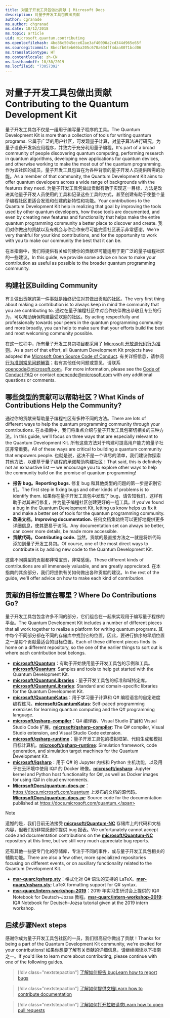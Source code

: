 ```yaml
---
title: 对量子开发工具包做出贡献 | Microsoft Docs
description: 对量子开发工具包做出贡献
author: cgranade
ms.author: chgranad
ms.date: 10/12/2018
ms.topic: article
uid: microsoft.quantum.contributing
ms.openlocfilehash: 4be86c5045ece62ae3af40090a2cd344d965e65f
ms.sourcegitcommit: 8becfb03eb60ba205c670a634ff4daa8071bcd06
ms.translationtype: HT
ms.contentlocale: zh-CN
ms.lasthandoff: 10/30/2019
ms.locfileid: "73057392"
---
```

# <a name="contributing-to-the-quantum-development-kit"></a><span data-ttu-id="24011-103">对量子开发工具包做出贡献</span><span class="sxs-lookup"><span data-stu-id="24011-103">Contributing to the Quantum Development Kit</span></span> #

<span data-ttu-id="24011-104">量子开发工具包不仅是一组用于编写量子程序的工具。</span><span class="sxs-lookup"><span data-stu-id="24011-104">The Quantum Development Kit is more than a collection of tools for writing quantum programs.</span></span>
<span data-ttu-id="24011-105">它属于广泛的用户社区，可发现量子计算，对量子算法进行研究，为量子设备开发新应用程序，并致力于充分利用量子编程。</span><span class="sxs-lookup"><span data-stu-id="24011-105">It's part of a broad community of people discovering quantum computing, performing research in quantum algorithms, developing new applications for quantum devices, and otherwise working to make the most out of the quantum programming.</span></span>
<span data-ttu-id="24011-106">作为该社区的成员，量子开发工具包旨在为各种背景的量子开发人员提供所需的功能。</span><span class="sxs-lookup"><span data-stu-id="24011-106">As a member of that community, the Quantum Development Kit aims to offer quantum developers across a wide range of backgrounds with the features they need.</span></span>
<span data-ttu-id="24011-107">为量子开发工具包做出贡献有助于实现这一目标，方法是改进其他量子开发人员使用的工具和记录这些工具的方式，甚至创建有助于使整个量子编程社区更适合发现和创建的新特性和功能。</span><span class="sxs-lookup"><span data-stu-id="24011-107">Your contributions to the Quantum Development Kit help in realizing that goal by improving the tools used by other quantum developers, how those tools are documented, and even by creating new features and functionality that helps make the entire quantum programming community a better place to discover and create.</span></span>
<span data-ttu-id="24011-108">我们对你做出的贡献以及有机会与你合作来尽可能完善社区表示非常感谢。</span><span class="sxs-lookup"><span data-stu-id="24011-108">We're very thankful for your kind contributions, and for the opportunity to work with you to make our community the best that it can be.</span></span>

<span data-ttu-id="24011-109">在本指南中，我们将提供有关如何使你的贡献尽可能适用于更广泛的量子编程社区的一些建议。</span><span class="sxs-lookup"><span data-stu-id="24011-109">In this guide, we provide some advice on how to make your contribution as useful as possible to the broader quantum programming community.</span></span>

## <a name="building-community"></a><span data-ttu-id="24011-110">构建社区</span><span class="sxs-lookup"><span data-stu-id="24011-110">Building Community</span></span> ##

<span data-ttu-id="24011-111">有关做出贡献的第一件事就是始终记住对其做出贡献的社区。</span><span class="sxs-lookup"><span data-stu-id="24011-111">The very first thing about making a contribution is to always keep in mind the community that you are contributing to.</span></span>
<span data-ttu-id="24011-112">通过在量子编程社区中对合作伙伴做出恭敬且专业的行为，可以帮助确保构建最受欢迎的社区。</span><span class="sxs-lookup"><span data-stu-id="24011-112">By acting respectfully and professionally towards your peers in the quantum programming community and more broadly, you can help to make sure that your efforts build the best and most welcoming community possible.</span></span>

<span data-ttu-id="24011-113">在这一过程中，所有量子开发工具包项目都采用了 [Microsoft 开放源代码行为准则](https://opensource.microsoft.com/codeofconduct/)。</span><span class="sxs-lookup"><span data-stu-id="24011-113">As a part of that effort, all Quantum Development Kit projects have adopted the [Microsoft Open Source Code of Conduct](https://opensource.microsoft.com/codeofconduct/).</span></span>
<span data-ttu-id="24011-114">有关详细信息，请参阅[行为准则常见问题解答](https://opensource.microsoft.com/codeofconduct/faq/)；若有其他任何问题或意见，请联系 [opencode@microsoft.com](mailto:opencode@microsoft.com)。</span><span class="sxs-lookup"><span data-stu-id="24011-114">For more information, please see the [Code of Conduct FAQ](https://opensource.microsoft.com/codeofconduct/faq/) or contact [opencode@microsoft.com](mailto:opencode@microsoft.com) with any additional questions or comments.</span></span>

## <a name="what-kinds-of-contributions-help-the-community"></a><span data-ttu-id="24011-115">哪些类型的贡献可以帮助社区？</span><span class="sxs-lookup"><span data-stu-id="24011-115">What Kinds of Contributions Help the Community?</span></span> ##

<span data-ttu-id="24011-116">通过你的贡献来帮助量子编程社区有多种不同的方法。</span><span class="sxs-lookup"><span data-stu-id="24011-116">There are lots of different ways to help the quantum programming community through your contributions.</span></span>
<span data-ttu-id="24011-117">在本指南中，我们将重点介绍与量子开发工具包密切相关的三种方法。</span><span class="sxs-lookup"><span data-stu-id="24011-117">In this guide, we'll focus on three ways that are especially relevant to the Quantum Development Kit.</span></span>
<span data-ttu-id="24011-118">所有这些方法对于构建可提高用户能力的量子社区非常重要。</span><span class="sxs-lookup"><span data-stu-id="24011-118">All of these ways are critical to building a quantum community that empowers people.</span></span>
<span data-ttu-id="24011-119">也就是说，这决不是一个详尽的清单，我们建议你探索其他方法，以便基于量子编程的承诺帮助构建社区！</span><span class="sxs-lookup"><span data-stu-id="24011-119">That said, this is definitely not an exhaustive list — we encourage you to explore other ways to help the community build on the promise of quantum programming!</span></span>

- <span data-ttu-id="24011-120">**报告 bug。**</span><span class="sxs-lookup"><span data-stu-id="24011-120">**Reporting bugs.**</span></span> <span data-ttu-id="24011-121">修复 bug 和其他类型的问题的第一步是识别它们。</span><span class="sxs-lookup"><span data-stu-id="24011-121">The first step in fixing bugs and other kinds of problems is to identify them.</span></span> <span data-ttu-id="24011-122">如果你在量子开发工具包中发现了 bug，请告知我们，这样有助于对其进行修复，并为量子编程社区创建更好的一组工具。</span><span class="sxs-lookup"><span data-stu-id="24011-122">If you've found a bug in the Quantum Development Kit, letting us know helps us fix it and make a better set of tools for the quantum programming community.</span></span>
- <span data-ttu-id="24011-123">**改进文档。**</span><span class="sxs-lookup"><span data-stu-id="24011-123">**Improving documentation.**</span></span> <span data-ttu-id="24011-124">任何文档集始终可以更好地提供更多详细信息，使其更易于访问。</span><span class="sxs-lookup"><span data-stu-id="24011-124">Any documentation set can always be better, can cover more details, be made more accessible.</span></span>
- <span data-ttu-id="24011-125">**贡献代码。**</span><span class="sxs-lookup"><span data-stu-id="24011-125">**Contributing code.**</span></span> <span data-ttu-id="24011-126">当然，贡献的最直接方法之一就是将新代码添加到量子开发工具包。</span><span class="sxs-lookup"><span data-stu-id="24011-126">Of course, one of the most direct ways to contribute is by adding new code to the Quantum Development Kit.</span></span>

<span data-ttu-id="24011-127">这些不同类型的贡献都非常宝贵，非常感谢。</span><span class="sxs-lookup"><span data-stu-id="24011-127">These different kinds of contributions are all immensely valuable, and are greatly appreciated.</span></span>
<span data-ttu-id="24011-128">在本指南的其余部分，我们将提供有关如何做出各种贡献的建议。</span><span class="sxs-lookup"><span data-stu-id="24011-128">In the rest of the guide, we'll offer advice on how to make each kind of contribution.</span></span>

## <a name="where-do-contributions-go"></a><span data-ttu-id="24011-129">贡献的目标位置在哪里？</span><span class="sxs-lookup"><span data-stu-id="24011-129">Where Do Contributions Go?</span></span> ##

<span data-ttu-id="24011-130">量子开发工具包包含许多不同的部分，它们组合在一起来实现用于编写量子程序的平台。</span><span class="sxs-lookup"><span data-stu-id="24011-130">The Quantum Development Kit includes a number of different pieces that all work together to realize a platform for writing quantum programs.</span></span>
<span data-ttu-id="24011-131">其中每个不同部分都在不同的存储库中找到它的位置，因此，要进行排序的早期位置之一是每个贡献最适合的目标位置。</span><span class="sxs-lookup"><span data-stu-id="24011-131">Each of these different pieces finds its home on a different repository, so the one of the earlier things to sort out is where each contribution best belongs.</span></span>

- <span data-ttu-id="24011-132">[**microsoft/Quantum**](https://github.com/Microsoft/Quantum)：有助于开始使用量子开发工具包的示例和工具。</span><span class="sxs-lookup"><span data-stu-id="24011-132">[**microsoft/Quantum**](https://github.com/Microsoft/Quantum): Samples and tools to help get started with the Quantum Development Kit.</span></span>
- <span data-ttu-id="24011-133">[**microsoft/QuantumLibraries**](https://github.com/Microsoft/QuantumLibraries)：量子开发工具包的标准和域特定库。</span><span class="sxs-lookup"><span data-stu-id="24011-133">[**microsoft/QuantumLibraries**](https://github.com/Microsoft/QuantumLibraries): Standard and domain-specific libraries for the Quantum Development Kit.</span></span>
- <span data-ttu-id="24011-134">[**microsoft/QuantumKatas**](https://github.com/Microsoft/QuantumKatas)：用于学习量子计算和 Q# 编程语言的自定进度编程练习。</span><span class="sxs-lookup"><span data-stu-id="24011-134">[**microsoft/QuantumKatas**](https://github.com/Microsoft/QuantumKatas): Self-paced programming exercises for learning quantum computing and the Q# programming language.</span></span>
- <span data-ttu-id="24011-135">[**microsoft/qsharp-compiler**](https://github.com/microsoft/qsharp-compiler)：Q# 编译器、Visual Studio 扩展和 Visual Studio Code 扩展。</span><span class="sxs-lookup"><span data-stu-id="24011-135">[**microsoft/qsharp-compiler**](https://github.com/microsoft/qsharp-compiler): The Q# compiler, Visual Studio extension, and Visual Studio Code extension.</span></span>
- <span data-ttu-id="24011-136">[**microsoft/qsharp-runtime**](https://github.com/microsoft/qsharp-runtime)：量子开发工具包的模拟框架、代码生成和模拟目标计算机。</span><span class="sxs-lookup"><span data-stu-id="24011-136">[**microsoft/qsharp-runtime**](https://github.com/microsoft/qsharp-runtime): Simulation framework, code generation, and simulation target machines for the Quantum Development Kit.</span></span>
- <span data-ttu-id="24011-137">[**microsoft/iqsharp**](https://github.com/microsoft/iqsharp)：用于 Q# 的 Jupyter 内核和 Python 主机功能，以及用于在云环境中使用 IQ# 的 Docker 映像。</span><span class="sxs-lookup"><span data-stu-id="24011-137">[**microsoft/iqsharp**](https://github.com/microsoft/iqsharp): Jupyter kernel and Python host functionality for Q#, as well as Docker images for using IQ# in cloud environments.</span></span>
- <span data-ttu-id="24011-138">[**MicrosoftDocs/quantum-docs-pr**](https://github.com/MicrosoftDocs/quantum-docs-pr)： https://docs.microsoft.com/quantum 上发布的文档的源代码。</span><span class="sxs-lookup"><span data-stu-id="24011-138">[**MicrosoftDocs/quantum-docs-pr**](https://github.com/MicrosoftDocs/quantum-docs-pr): Source code for the documentation published at https://docs.microsoft.com/quantum.</span></span>

> [!NOTE]
> <span data-ttu-id="24011-139">遗憾的是，我们目前无法接受 [**microsoft/Quantum-NC**](https://github.com/microsoft/Quantum-NC) 存储库上的代码和文档内容，但我们仍非常感谢你提供 bug 报表。</span><span class="sxs-lookup"><span data-stu-id="24011-139">We unfortunately cannot accept code and documentation contributions on the [**microsoft/Quantum-NC**](https://github.com/microsoft/Quantum-NC) repository at this time, but we still very much appreciate bug reports.</span></span>

<span data-ttu-id="24011-140">还有其他一些更专门化的存储库，专注于不同的事件，或与量子开发工具包相关的辅助功能。</span><span class="sxs-lookup"><span data-stu-id="24011-140">There are also a few other, more specialized repositories focusing on different events, or on auxillary functionality related to the Quantum Development Kit.</span></span>

- <span data-ttu-id="24011-141">[**msr-quarc/qsharp.sty**](https://github.com/msr-quarc/qsharp.sty)：格式化对 Q# 语法的支持的 LaTeX。</span><span class="sxs-lookup"><span data-stu-id="24011-141">[**msr-quarc/qsharp.sty**](https://github.com/msr-quarc/qsharp.sty): LaTeX formatting support for Q# syntax.</span></span>
- <span data-ttu-id="24011-142">[**msr-quarc/intern-workshop-2019**](https://github.com/msr-quarc/intern-workshop-2019)：2019 年实习生研讨会上提供的 IQ# Notebook for Deutsch–Jozsa 教程。</span><span class="sxs-lookup"><span data-stu-id="24011-142">[**msr-quarc/intern-workshop-2019**](https://github.com/msr-quarc/intern-workshop-2019): IQ# Notebook for Deutsch–Jozsa tutorial given at the 2019 intern workshop.</span></span>

## <a name="next-steps"></a><span data-ttu-id="24011-143">后续步骤</span><span class="sxs-lookup"><span data-stu-id="24011-143">Next steps</span></span> ##

<span data-ttu-id="24011-144">感谢你成为量子开发工具包社区的一员，我们很高应你做出了贡献！</span><span class="sxs-lookup"><span data-stu-id="24011-144">Thanks for being a part of the Quantum Development Kit community, we're excited for your contributions!</span></span>
<span data-ttu-id="24011-145">如果你想要了解有关贡献的详细信息，请继续阅读以下指南之一。</span><span class="sxs-lookup"><span data-stu-id="24011-145">If you'd like to learn more about contributing, please continue with one of the following guides.</span></span>

> [!div class="nextstepaction"]
> [<span data-ttu-id="24011-146">了解如何报告 bug</span><span class="sxs-lookup"><span data-stu-id="24011-146">Learn how to report bugs</span></span>](xref:microsoft.quantum.contributing.reporting)

> [!div class="nextstepaction"]
> [<span data-ttu-id="24011-147">了解如何提供文档</span><span class="sxs-lookup"><span data-stu-id="24011-147">Learn how to contribute documentation</span></span>](xref:microsoft.quantum.contributing.docs)

> [!div class="nextstepaction"]
> [<span data-ttu-id="24011-148">了解如何打开拉取请求</span><span class="sxs-lookup"><span data-stu-id="24011-148">Learn how to open pull requests</span></span>](xref:microsoft.quantum.contributing.pulls)

